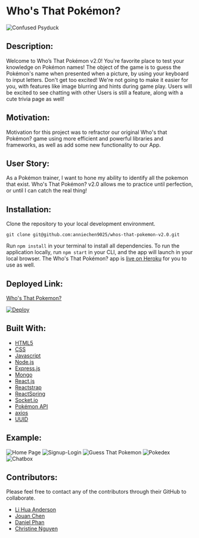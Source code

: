 # Who's That Pokémon?

![Confused Psyduck](./client/public/image/psyduck.gif)

## Description:
Welcome to Who’s That Pokémon v2.0! You're favorite place to test your knowledge on Pokémon names! The object of the game is to guess the Pokémon's name when presented when a picture, by using your keyboard to input letters.  Don't get too excited! We're not going to make it easier for you, with features like image blurring and hints during game play. Users will be excited to see chatting with other Users is still a feature, along with a cute trivia page as well!

## Motivation:
Motivation for this project was to refractor our original Who's that Pokémon? game using more efficient and powerful libraries and frameworks, as well as add some new functionality to our App.  

## User Story:
As a Pokémon trainer, I want to hone my ability to identify all the pokemon that exist. Who's That Pokémon? v2.0 allows me to practice until perfection, or until I can catch the real thing!

## Installation:

Clone the repository to your local development environment.

```
git clone git@github.com:anniechen9025/whos-that-pokemon-v2.0.git

```

Run `npm install` in your terminal to install all dependencies. To run the application locally, run `npm start` in your CLI, and the app will launch in your local browser. The Who's That Pokémon? app is [live on Heroku](https://enigmatic-reaches-30017.herokuapp.com/) for you to use as well.

## Deployed Link:
[Who's That Pokemon?](https://enigmatic-reaches-30017.herokuapp.com/)

[![Deploy](https://www.herokucdn.com/deploy/button.svg)](https://enigmatic-reaches-30017.herokuapp.com/)

## Built With:
- [HTML5](https://html.com/html5/)
- [CSS](https://www.w3.org/Style/CSS/)
- [Javascript](https://www.javascript.com/)
- [Node.js](https://nodejs.org/en/)
- [Express.js](https://expressjs.com/)
- [Mongo](https://www.mongodb.com/)
- [React.js](https://reactjs.org/)
- [Reactstrap](https://reactstrap.github.io/)
- [ReactSpring](https://react-spring.io/)
- [Socket.io](https://socket.io/)
- [Pokémon API](https://pokeapi.co/)
- [axios](https://www.npmjs.com/package/axios)
- [UUID](https://www.npmjs.com/package/uuid)

## Example:
![Home Page](./client/public/image/Home.jpg)
![Signup-Login](./client/public/image/signup.jpg)
![Guess That Pokemon](./client/public/image/game.jpg)
![Pokedex](./client/public/image/pokedex.jpg)
![Chatbox](./client/public/image/chat.jpg)

## Contributors:
Please feel free to contact any of the contributors through their GitHub to collaborate.
- [Li Hua Anderson](https://github.com/chopsushi206)
- [Jouan Chen](https://github.com/anniechen9025)
- [Daniel Phan](https://github.com/dannyphan6)
- [Christine Nguyen](https://github.com/ctinengyn)